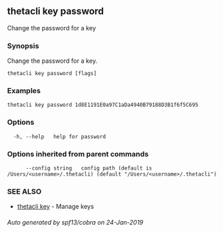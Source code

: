 ## thetacli key password

Change the password for a key

### Synopsis

Change the password for a key.

```
thetacli key password [flags]
```

### Examples

```
thetacli key password 1d8E1191E0a97C1aDa4940B79188D3B1f6f5C695
```

### Options

```
  -h, --help   help for password
```

### Options inherited from parent commands

```
      --config string   config path (default is /Users/<username>/.thetacli) (default "/Users/<username>/.thetacli")
```

### SEE ALSO

* [thetacli key](thetacli_key.md)	 - Manage keys

###### Auto generated by spf13/cobra on 24-Jan-2019
